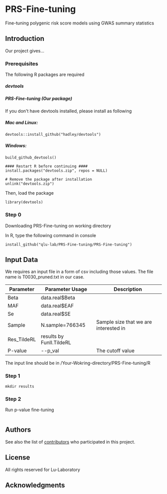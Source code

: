# PRS-Fine-tuning
Fine-tuning polygenic risk score models using GWAS summary statistics

## Introduction

Our project gives...

### Prerequisites

The following R packages are required
##### devtools
##### PRS-Fine-tuning (Our package)

If you don't have devtools installed, please install as following
##### Mac and Linux:
```
devtools::install_github("hadley/devtools")
```
##### Windows:
```library(devtools)
build_github_devtools()

#### Restart R before continuing ####
install.packages("devtools.zip", repos = NULL)

# Remove the package after installation
unlink("devtools.zip")
```
Then, load the package
```
library(devtools)
```

### Step 0
Downloading PRS-Fine-tuning on working directory

In R, type the following command in console
```
install_github("qlu-lab/PRS-Fine-tuning/PRS-Fine-tuning")
```


## Input Data
We requires an input file in a form of csv including those values. The file name is T0030_pruned.txt in our case.

| Parameter                   | Parameter Usage | Description                                                                  |
|----------------------------|----------------|------------------------------------------------------------------------------|
| Beta            |  data.real$Beta     |  |
| MAF         | data.real$EAF          |         |
| Se              | data.real$SE        |                         |                                                    
| Sample          |N.sample=766345 | Sample size that we are interested in |
| Res_TildeRL         |results by FunII.TildeRL |   |
| P-value        |--p_val | The cutoff value |

The input line should be in /Your-Wokring-directory/PRS-Fine-tuning/R


### Step 1
```
mkdir results
```

### Step 2
Run p-value fine-tuning

```

```


## Authors

See also the list of [contributors](##) who participated in this project.

## License

All rights reserved for Lu-Laboratory

## Acknowledgments


